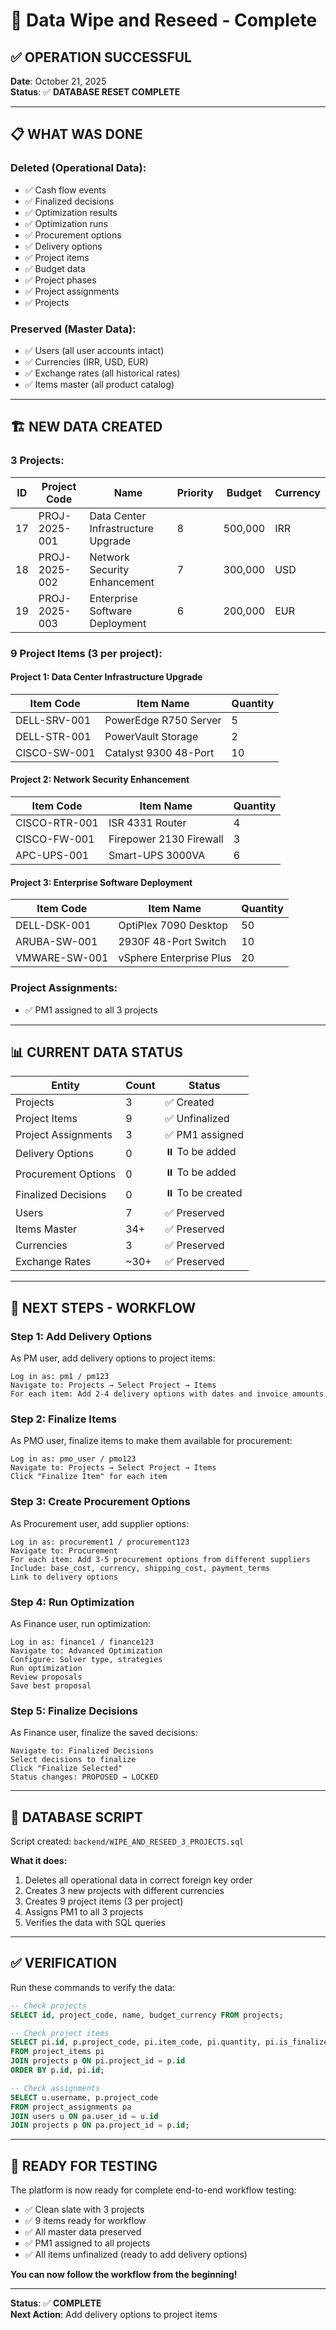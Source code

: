 # 🔄 Data Wipe and Reseed - Complete

## ✅ **OPERATION SUCCESSFUL**

**Date**: October 21, 2025  
**Status**: ✅ **DATABASE RESET COMPLETE**

---

## 📋 **WHAT WAS DONE**

### **Deleted (Operational Data):**
- ✅ Cash flow events
- ✅ Finalized decisions
- ✅ Optimization results
- ✅ Optimization runs
- ✅ Procurement options
- ✅ Delivery options
- ✅ Project items
- ✅ Budget data
- ✅ Project phases
- ✅ Project assignments
- ✅ Projects

### **Preserved (Master Data):**
- ✅ Users (all user accounts intact)
- ✅ Currencies (IRR, USD, EUR)
- ✅ Exchange rates (all historical rates)
- ✅ Items master (all product catalog)

---

## 🏗️ **NEW DATA CREATED**

### **3 Projects:**

| ID | Project Code | Name | Priority | Budget | Currency |
|----|--------------|------|----------|--------|----------|
| 17 | PROJ-2025-001 | Data Center Infrastructure Upgrade | 8 | 500,000 | IRR |
| 18 | PROJ-2025-002 | Network Security Enhancement | 7 | 300,000 | USD |
| 19 | PROJ-2025-003 | Enterprise Software Deployment | 6 | 200,000 | EUR |

### **9 Project Items (3 per project):**

#### **Project 1: Data Center Infrastructure Upgrade**
| Item Code | Item Name | Quantity |
|-----------|-----------|----------|
| DELL-SRV-001 | PowerEdge R750 Server | 5 |
| DELL-STR-001 | PowerVault Storage | 2 |
| CISCO-SW-001 | Catalyst 9300 48-Port | 10 |

#### **Project 2: Network Security Enhancement**
| Item Code | Item Name | Quantity |
|-----------|-----------|----------|
| CISCO-RTR-001 | ISR 4331 Router | 4 |
| CISCO-FW-001 | Firepower 2130 Firewall | 3 |
| APC-UPS-001 | Smart-UPS 3000VA | 6 |

#### **Project 3: Enterprise Software Deployment**
| Item Code | Item Name | Quantity |
|-----------|-----------|----------|
| DELL-DSK-001 | OptiPlex 7090 Desktop | 50 |
| ARUBA-SW-001 | 2930F 48-Port Switch | 10 |
| VMWARE-SW-001 | vSphere Enterprise Plus | 20 |

### **Project Assignments:**
- ✅ PM1 assigned to all 3 projects

---

## 📊 **CURRENT DATA STATUS**

| Entity | Count | Status |
|--------|-------|--------|
| Projects | 3 | ✅ Created |
| Project Items | 9 | ✅ Unfinalized |
| Project Assignments | 3 | ✅ PM1 assigned |
| Delivery Options | 0 | ⏸️ To be added |
| Procurement Options | 0 | ⏸️ To be added |
| Finalized Decisions | 0 | ⏸️ To be created |
| Users | 7 | ✅ Preserved |
| Items Master | 34+ | ✅ Preserved |
| Currencies | 3 | ✅ Preserved |
| Exchange Rates | ~30+ | ✅ Preserved |

---

## 🚀 **NEXT STEPS - WORKFLOW**

### **Step 1: Add Delivery Options**
As PM user, add delivery options to project items:
```
Log in as: pm1 / pm123
Navigate to: Projects → Select Project → Items
For each item: Add 2-4 delivery options with dates and invoice amounts
```

### **Step 2: Finalize Items**
As PMO user, finalize items to make them available for procurement:
```
Log in as: pmo_user / pmo123
Navigate to: Projects → Select Project → Items
Click "Finalize Item" for each item
```

### **Step 3: Create Procurement Options**
As Procurement user, add supplier options:
```
Log in as: procurement1 / procurement123
Navigate to: Procurement
For each item: Add 3-5 procurement options from different suppliers
Include: base_cost, currency, shipping_cost, payment_terms
Link to delivery options
```

### **Step 4: Run Optimization**
As Finance user, run optimization:
```
Log in as: finance1 / finance123
Navigate to: Advanced Optimization
Configure: Solver type, strategies
Run optimization
Review proposals
Save best proposal
```

### **Step 5: Finalize Decisions**
As Finance user, finalize the saved decisions:
```
Navigate to: Finalized Decisions
Select decisions to finalize
Click "Finalize Selected"
Status changes: PROPOSED → LOCKED
```

---

## 📝 **DATABASE SCRIPT**

Script created: `backend/WIPE_AND_RESEED_3_PROJECTS.sql`

**What it does:**
1. Deletes all operational data in correct foreign key order
2. Creates 3 new projects with different currencies
3. Creates 9 project items (3 per project)
4. Assigns PM1 to all 3 projects
5. Verifies the data with SQL queries

---

## ✅ **VERIFICATION**

Run these commands to verify the data:

```sql
-- Check projects
SELECT id, project_code, name, budget_currency FROM projects;

-- Check project items
SELECT pi.id, p.project_code, pi.item_code, pi.quantity, pi.is_finalized
FROM project_items pi
JOIN projects p ON pi.project_id = p.id
ORDER BY p.id, pi.id;

-- Check assignments
SELECT u.username, p.project_code
FROM project_assignments pa
JOIN users u ON pa.user_id = u.id
JOIN projects p ON pa.project_id = p.id;
```

---

## 🎯 **READY FOR TESTING**

The platform is now ready for complete end-to-end workflow testing:

- ✅ Clean slate with 3 projects
- ✅ 9 items ready for workflow
- ✅ All master data preserved
- ✅ PM1 assigned to all projects
- ✅ All items unfinalized (ready to add delivery options)

**You can now follow the workflow from the beginning!**

---

**Status**: ✅ **COMPLETE**  
**Next Action**: Add delivery options to project items
